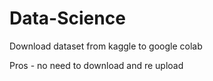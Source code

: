 # Data-Science

Download dataset from kaggle to google colab

Pros - no need to download and re upload
